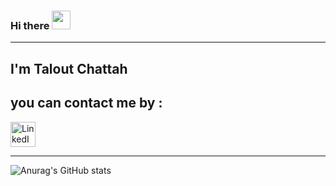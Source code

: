 ### Hi there <img src="https://raw.githubusercontent.com/MartinHeinz/MartinHeinz/master/wave.gif" width="30px" height="30px">
---

## I'm Talout Chattah 

## you can contact me by :
<a href="https://www.linkedin.com/in/talout-chattah-a67a8420b/" target="_blank" ><img src="https://cdn.worldvectorlogo.com/logos/linkedin-icon-2.svg" alt="LinkedIn Logo" width="40" height="40"/> </a>

---

![Anurag's GitHub stats](https://github-readme-stats.vercel.app/api?username=talout-chattah&show_icons=true&theme=merko)
